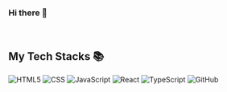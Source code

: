 ### Hi there 👋
<br/>

## My Tech Stacks 📚

![HTML5](https://img.shields.io/badge/-HTML5-F05032?style=for-the-badge&logo=html5&logoColor=ffffff)
![CSS](https://img.shields.io/badge/-CSS3-1572B6?style=for-the-badge&logo=css3&logoColor=ffffff)
![JavaScript](https://img.shields.io/badge/-JavaScript-F7DF1E?style=for-the-badge&logo=javascript&logoColor=ffffff)
![React](https://img.shields.io/badge/-React-61DAFB?style=for-the-badge&logo=react&logoColor=ffffff)
![TypeScript](https://img.shields.io/badge/-TypeScript-3178C6?style=for-the-badge&logo=typescript&logoColor=ffffff)
![GitHub](https://img.shields.io/badge/-GitHub-181717?style=for-the-badge&logo=github&logoColor=ffffff)




<!--
**TKShimmm/TKShimmm** is a ✨ _special_ ✨ repository because its `README.md` (this file) appears on your GitHub profile.

Here are some ideas to get you started:

- 🔭 I’m currently working on ...
- 🌱 I’m currently learning ...
- 👯 I’m looking to collaborate on ...
- 🤔 I’m looking for help with ...
- 💬 Ask me about ...
- 📫 How to reach me: ...
- 😄 Pronouns: ...
- ⚡ Fun fact: ...
-->
